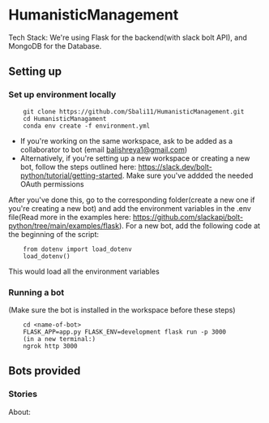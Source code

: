 # HumanisticManagement

Tech Stack:
We're using Flask for the backend(with slack bolt API), and MongoDB for the Database. 

## Setting up 

### Set up environment locally
```
    git clone https://github.com/Sbali11/HumanisticManagement.git
    cd HumanisticManagament
    conda env create -f environment.yml
```

- If you're working on the same workspace, ask to be added as a collaborator to bot (email balishreya1@gmail.com)
- Alternatively, if you're setting up a new workspace or creating a new bot, follow the steps outlined here: https://slack.dev/bolt-python/tutorial/getting-started. Make sure you've addded the needed OAuth permissions 

After you've done this, go to the corresponding folder(create a new one if you're creating a new bot) and add the environment variables in the .env file(Read more in the examples here: https://github.com/slackapi/bolt-python/tree/main/examples/flask). For a new bot, add the following code at the beginning of the script:

```
    from dotenv import load_dotenv
    load_dotenv()
```
This would load all the environment variables

### Running a bot

(Make sure the bot is installed in the workspace before these steps)

```
    cd <name-of-bot>
    FLASK_APP=app.py FLASK_ENV=development flask run -p 3000
    (in a new terminal:)
    ngrok http 3000
```


## Bots provided

### Stories
About: 
